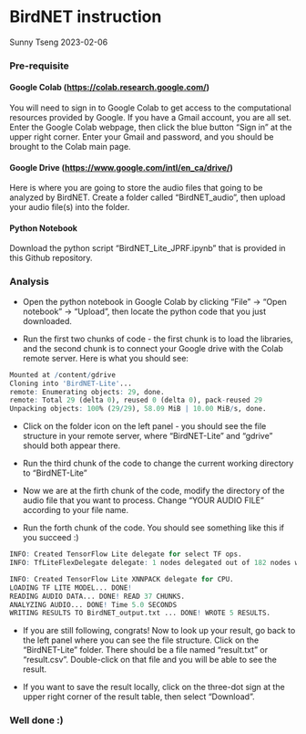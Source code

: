 BirdNET instruction
================
Sunny Tseng
2023-02-06

### Pre-requisite

#### Google Colab (<https://colab.research.google.com/>)

You will need to sign in to Google Colab to get access to the
computational resources provided by Google. If you have a Gmail account,
you are all set. Enter the Google Colab webpage, then click the blue
button “Sign in” at the upper right corner. Enter your Gmail and
password, and you should be brought to the Colab main page.

#### Google Drive (<https://www.google.com/intl/en_ca/drive/>)

Here is where you are going to store the audio files that going to be
analyzed by BirdNET. Create a folder called “BirdNET_audio”, then upload
your audio file(s) into the folder.

#### Python Notebook

Download the python script “BirdNET_Lite_JPRF.ipynb” that is provided in
this Github repository.

### Analysis

- Open the python notebook in Google Colab by clicking “File” -\> “Open
  notebook” -\> “Upload”, then locate the python code that you just
  downloaded.

- Run the first two chunks of code - the first chunk is to load the
  libraries, and the second chunk is to connect your Google drive with
  the Colab remote server. Here is what you should see:

``` r
Mounted at /content/gdrive
Cloning into 'BirdNET-Lite'...
remote: Enumerating objects: 29, done.
remote: Total 29 (delta 0), reused 0 (delta 0), pack-reused 29
Unpacking objects: 100% (29/29), 58.09 MiB | 10.00 MiB/s, done.
```

- Click on the folder icon on the left panel - you should see the file
  structure in your remote server, where “BirdNET-Lite” and “gdrive”
  should both appear there.

- Run the third chunk of the code to change the current working
  directory to “BirdNET-Lite”

- Now we are at the firth chunk of the code, modify the directory of the
  audio file that you want to process. Change “YOUR AUDIO FILE”
  according to your file name.

- Run the forth chunk of the code. You should see something like this if
  you succeed :)

``` r
INFO: Created TensorFlow Lite delegate for select TF ops.
INFO: TfLiteFlexDelegate delegate: 1 nodes delegated out of 182 nodes with 1 partitions.

INFO: Created TensorFlow Lite XNNPACK delegate for CPU.
LOADING TF LITE MODEL... DONE!
READING AUDIO DATA... DONE! READ 37 CHUNKS.
ANALYZING AUDIO... DONE! Time 5.0 SECONDS
WRITING RESULTS TO BirdNET_output.txt ... DONE! WROTE 5 RESULTS.
```

- If you are still following, congrats! Now to look up your result, go
  back to the left panel where you can see the file structure. Click on
  the “BirdNET-Lite” folder. There should be a file named “result.txt”
  or “result.csv”. Double-click on that file and you will be able to see
  the result.

- If you want to save the result locally, click on the three-dot sign at
  the upper right corner of the result table, then select “Download”.

### Well done :)
